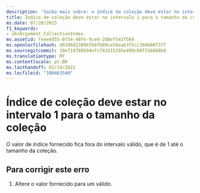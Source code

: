 ```yaml
---
description: 'Saiba mais sobre: o índice da coleção deve estar no intervalo 1 até o tamanho da coleção'
title: Índice de coleção deve estar no intervalo 1 para o tamanho da coleção
ms.date: 07/20/2015
f1_keywords:
- vbrArgument_CollectionIndex
ms.assetid: feee4d55-0754-40fe-9ce9-288ef543f569
ms.openlocfilehash: d9398d23896fb8f689ce50eab3f5cc394600f37f
ms.sourcegitcommit: 10e719780594efc781b15295e499c66f316068b8
ms.translationtype: MT
ms.contentlocale: pt-BR
ms.lasthandoff: 02/14/2021
ms.locfileid: "100463540"
---
```

# <a name="collection-index-must-be-in-the-range-1-to-the-size-of-the-collection"></a>Índice de coleção deve estar no intervalo 1 para o tamanho da coleção

O valor de índice fornecido fica fora do intervalo válido, que é de 1 até o tamanho da coleção.  
  
## <a name="to-correct-this-error"></a>Para corrigir este erro  
  
1. Altere o valor fornecido para um válido.  
